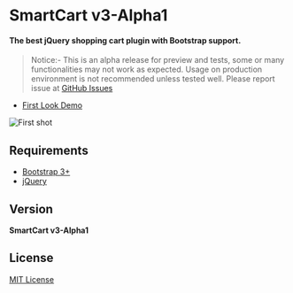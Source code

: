 # SmartCart v3-Alpha1
#### The best jQuery shopping cart plugin with Bootstrap support.

> Notice:- This is an alpha release for preview and tests, some or many functionalities may not work as expected. 
> Usage on production environment is not recommended unless tested well. 
> Please report issue at [GitHub Issues](https://github.com/techlab/SmartCart/issues/)

+ [First Look Demo](http://techlaboratory.net/demos/jquery-SmartCartv3Alpha/examples/index.html)


![First shot](http://techlaboratory.net/assets/media/products/SmartCartv3.0.1-alpha.png)

Requirements
-----
  + [Bootstrap 3+](http://getbootstrap.com/getting-started/#download)
  + [jQuery](http://jquery.com/)

Version
-----
**SmartCart v3-Alpha1**

License
----
[MIT License](https://github.com/techlab/SmartCart/blob/v3-alpha/LICENSE)
